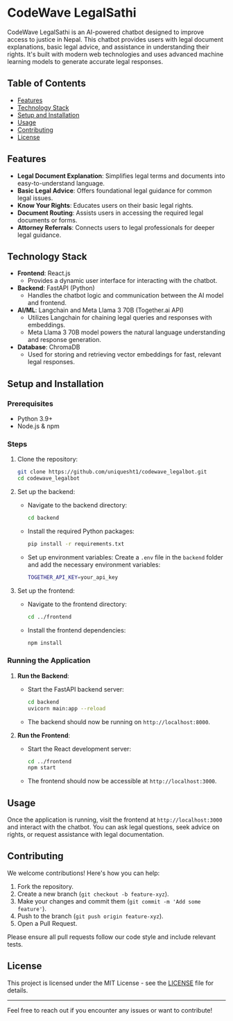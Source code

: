 # CodeWave LegalSathi

CodeWave LegalSathi is an AI-powered chatbot designed to improve access to justice in Nepal. This chatbot provides users with legal document explanations, basic legal advice, and assistance in understanding their rights. It's built with modern web technologies and uses advanced machine learning models to generate accurate legal responses.

## Table of Contents
- [Features](#features)
- [Technology Stack](#technology-stack)
- [Setup and Installation](#setup-and-installation)
- [Usage](#usage)
- [Contributing](#contributing)
- [License](#license)

## Features
- **Legal Document Explanation**: Simplifies legal terms and documents into easy-to-understand language.
- **Basic Legal Advice**: Offers foundational legal guidance for common legal issues.
- **Know Your Rights**: Educates users on their basic legal rights.
- **Document Routing**: Assists users in accessing the required legal documents or forms.
- **Attorney Referrals**: Connects users to legal professionals for deeper legal guidance.

## Technology Stack
- **Frontend**: React.js
    - Provides a dynamic user interface for interacting with the chatbot.
- **Backend**: FastAPI (Python)
    - Handles the chatbot logic and communication between the AI model and frontend.
- **AI/ML**: Langchain and Meta Llama 3 70B (Together.ai API)
    - Utilizes Langchain for chaining legal queries and responses with embeddings.
    - Meta Llama 3 70B model powers the natural language understanding and response generation.
- **Database**: ChromaDB
    - Used for storing and retrieving vector embeddings for fast, relevant legal responses.
  
## Setup and Installation

### Prerequisites
- Python 3.9+
- Node.js & npm

### Steps

1. Clone the repository:
    ```bash
    git clone https://github.com/uniquesht1/codewave_legalbot.git
    cd codewave_legalbot
    ```

2. Set up the backend:
    - Navigate to the backend directory:
      ```bash
      cd backend
      ```
    - Install the required Python packages:
      ```bash
      pip install -r requirements.txt
      ```
    - Set up environment variables:
      Create a `.env` file in the `backend` folder and add the necessary environment variables:
      ```bash
      TOGETHER_API_KEY=your_api_key
      ```

3. Set up the frontend:
    - Navigate to the frontend directory:
      ```bash
      cd ../frontend
      ```
    - Install the frontend dependencies:
      ```bash
      npm install
      ```

### Running the Application

1. **Run the Backend**:
    - Start the FastAPI backend server:
      ```bash
      cd backend
      uvicorn main:app --reload
      ```
    - The backend should now be running on `http://localhost:8000`.

2. **Run the Frontend**:
    - Start the React development server:
      ```bash
      cd ../frontend
      npm start
      ```
    - The frontend should now be accessible at `http://localhost:3000`.

## Usage

Once the application is running, visit the frontend at `http://localhost:3000` and interact with the chatbot. You can ask legal questions, seek advice on rights, or request assistance with legal documentation.

## Contributing

We welcome contributions! Here's how you can help:
1. Fork the repository.
2. Create a new branch (`git checkout -b feature-xyz`).
3. Make your changes and commit them (`git commit -m 'Add some feature'`).
4. Push to the branch (`git push origin feature-xyz`).
5. Open a Pull Request.

Please ensure all pull requests follow our code style and include relevant tests.

## License

This project is licensed under the MIT License - see the [LICENSE](LICENSE) file for details.

---

Feel free to reach out if you encounter any issues or want to contribute!
